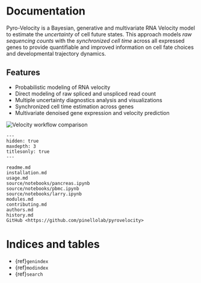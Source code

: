 # Documentation

Pyro-Velocity is a Bayesian, generative and multivariate RNA Velocity
model to estimate the *uncertainty* of cell future states. This approach
models *raw sequencing counts* with the *synchronized cell time* across
all expressed genes to provide quantifiable and improved information on
cell fate choices and developmental trajectory dynamics.

## Features

-   Probabilistic modeling of RNA velocity
-   Direct modeling of raw spliced and unspliced read count
-   Multiple uncertainty diagnostics analysis and visualizations
-   Synchronized cell time estimation across genes
-   Multivariate denoised gene expression and velocity prediction

![Velocity workflow comparison](source/readme_figure1.png)


```{toctree}
---
hidden: true
maxdepth: 3
titlesonly: true
---

readme.md
installation.md
usage.md
source/notebooks/pancreas.ipynb
source/notebooks/pbmc.ipynb
source/notebooks/larry.ipynb
modules.md
contributing.md
authors.md
history.md
GitHub <https://github.com/pinellolab/pyrovelocity>
```

# Indices and tables

- {ref}`genindex`
- {ref}`modindex`
- {ref}`search`
